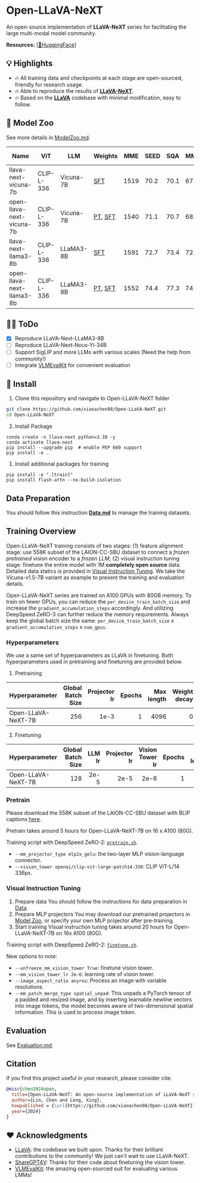 # Open-LLaVA-NeXT

An open-source implementation of **LLaVA-NeXT** series for facilitating the large multi-modal model community.

**Resources:** [[🤗HuggingFace](https://huggingface.co/collections/Lin-Chen/open-llava-next-665051533fa1a30553fcee8d)]

## 💡 Highlights

- 🔥 All training data and checkpoints at each stage are open-sourced, friendly for research usage.
- 🔥 Able to reproduce the results of **[LLaVA-NeXT](https://llava-vl.github.io/blog/2024-05-10-llava-next-stronger-llms/)**.
- 🔥 Based on the **[LLaVA](https://github.com/haotian-liu/LLaVA)** codebase with minimal modification, easy to follow.

## 🤖 Model Zoo

See more details in [ModelZoo.md](docs/ModelZoo.md).

| Name | ViT | LLM | Weights | MME | SEED | SQA | MMB | MMB-CN | TextVQA | GQA |
|---|---|---|---|---|---|---|---|---|---|---|
| llava-next-vicuna-7b | CLIP-L-336 | Vicuna-7B | [SFT](https://huggingface.co/liuhaotian/llava-v1.6-vicuna-7b) | 1519 | 70.2 | 70.1 | 67.4 | 60.6 | 64.9 | 64.2 |
| open-llava-next-vicuna-7b| CLIP-L-336 | Vicuna-7B | [PT](https://huggingface.co/Lin-Chen/open-llava-next-vicuna-7b/tree/main/pretrain), [SFT](https://huggingface.co/Lin-Chen/open-llava-next-vicuna-7b) | 1540 | 71.1 | 70.7 | 68.5 | 60.7 | 67.2 | 64.3 |
| llava-next-llama3-8b| CLIP-L-336 | LLaMA3-8B | [SFT](https://huggingface.co/lmms-lab/llama3-llava-next-8b) | 1591 | 72.7 | 73.4 | 72.6 | 69.0 | 65.0 | 65.5 |
| open-llava-next-llama3-8b| CLIP-L-336 | LLaMA3-8B | [PT](https://huggingface.co/Lin-Chen/open-llava-next-llama3-8b), [SFT](https://huggingface.co/Lin-Chen/open-llava-next-llama3-8b) | 1552 | 74.4 | 77.3 | 74.4 | 70.4 | 69.8 | 65.9 |


## 👨‍💻 ToDo

- [x] Reproduce LLaVA-Next-LLaMA3-8B
- [ ] Reproduce LLaVA-Next-Nous-Yi-34B
- [ ] Support SigLIP and more LLMs with various scales (Need the help from community!)
- [ ] Integrate [VLMEvalKit](https://github.com/open-compass/VLMEvalKit) for convenient evaluation

## 🔧 Install

1. Clone this repository and navigate to Open-LLaVA-NeXT folder
```bash
git clone https://github.com/xiaoachen98/Open-LLaVA-NeXT.git
cd Open-LLaVA-NeXT
```

2. Install Package
```Shell
conda create -n llava-next python=3.10 -y
conda activate llava-next
pip install --upgrade pip  # enable PEP 660 support
pip install -e .
```

1. Install additional packages for training
```
pip install -e ".[train]"
pip install flash-attn --no-build-isolation
```

## Data Preparation

You should follow this instruction **[Data.md](docs/Data.md)** to manage the training datasets.

## Training Overview

Open-LLaVA-NeXT training consists of two stages: (1) feature alignment stage: use 558K subset of the LAION-CC-SBU dataset to connect a *frozen pretrained* vision encoder to a *frozen LLM*; (2) visual instruction tuning stage:  finetune the entire model with 1M **completely open source** data. Detailed data statics is provided in [Visual Instruction Tuning](https://github.com/xiaoachen98/Open-LLaVA-NeXT?tab=readme-ov-file#visual-instruction-tuning). We take the Vicuna-v1.5-7B variant as example to present the training  and evaluation details.

Open-LLaVA-NeXT series are trained on A100 GPUs with 80GB memory. To train on fewer GPUs, you can reduce the `per_device_train_batch_size` and increase the `gradient_accumulation_steps` accordingly. And utilizing DeepSpeed ZeRO-3 can further reduce the memory requirements. Always keep the global batch size the same: `per_device_train_batch_size` x `gradient_accumulation_steps` x `num_gpus`.

### Hyperparameters
We use a same set of hyperparameters as LLaVA in finetuning.  Both hyperparameters used in pretraining and finetuning are provided below.

1. Pretraining

| Hyperparameter | Global Batch Size | Projector lr | Epochs | Max length | Weight decay |
| --- | ---: | ---: | ---: | ---: | ---: |
| Open-LLaVA-NeXT-7B | 256 | 1e-3 | 1 | 4096 | 0 |

2. Finetuning

| Hyperparameter | Global Batch Size |  LLM lr |  Projector lr |  Vision Tower lr | Epochs | Max length | Weight decay |
| --- | ---: | ---: | ---: | ---: | ---: | ---: | ---: |
| Open-LLaVA-NeXT-7B | 128 | 2e-5 | 2e-5 | 2e-6 | 1 | 4096 | 0 |

### Pretrain

Please download the 558K subset of the LAION-CC-SBU dataset with BLIP captions [here](https://huggingface.co/datasets/liuhaotian/LLaVA-Pretrain).

Pretrain takes around 5 hours for Open-LLaVA-NeXT-7B on 16 x A100 (80G).

Training script with DeepSpeed ZeRO-2: [`pretrain.sh`](scripts/v1_6/train/7b/pretrain.sh).

- `--mm_projector_type mlp2x_gelu`: the two-layer MLP vision-language connector.
- `--vision_tower openai/clip-vit-large-patch14-336`: CLIP ViT-L/14 336px.

### Visual Instruction Tuning

1. Prepare data
You should follow the instructions for data preparation in [Data](docs/Data.md).
2. Prepare MLP projectors
You may download our pretrained projectors in [Model Zoo](docs/ModelZoo.md), or specify your own MLP projector after pre-training.
3. Start training
Visual instruction tuning takes around 20 hours for Open-LLaVA-NeXT-7B on 16x A100 (80G).

Training script with DeepSpeed ZeRO-2: [`finetune.sh`](scripts/v1_6/train/7b/finetune.sh).

New options to note:

- `--unfreeze_mm_vision_tower True`: finetune vision tower.
- `--mm_vision_tower_lr 2e-6`: learning rate of vision tower.
- `--image_aspect_ratio anyres`: Process an image with variable resolutions.
- `--mm_patch_merge_type spatial_unpad`: This unpads a PyTorch tensor of a padded and resized image, and by inserting learnable newline vectors into image tokens, the model becomes aware of two-dimensional spatial information. This is used to process image token.

## Evaluation

See [Evaluation.md](docs/Evaluation.md).

## Citation

If you find this project useful in your research, please consider cite:

```bibtex
@misc{chen2024open,
  title={Open-LLaVA-NeXT: An open-source implementation of LLaVA-NeXT series for facilitating the large multi-modal model community.},
  author={Lin, Chen and Long, Xing},
  howpublished = {\url{https://github.com/xiaoachen98/Open-LLaVA-NeXT}},
  year={2024}
}
```

## ❤️ Acknowledgments

- [LLaVA](https://github.com/haotian-liu/LLaVA): the codebase we built upon. Thanks for their brilliant contributions to the community! We just can't wait to use LLaVA-NeXT.
- [ShareGPT4V](https://github.com/InternLM/InternLM-XComposer/tree/main/projects/ShareGPT4V): Thanks for their code about finetuning the vision tower.
- [VLMEvalKit](https://github.com/open-compass/VLMEvalKit): the amazing open-sourced suit for evaluating various LMMs!
